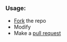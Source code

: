 ### Usage:
- [Fork](https://guides.github.com/activities/forking/) the repo
- Modify
- Make a [pull request](https://help.github.com/articles/creating-a-pull-request/)